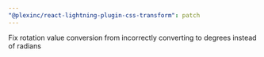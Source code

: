 ```yaml
---
"@plexinc/react-lightning-plugin-css-transform": patch
---
```


Fix rotation value conversion from incorrectly converting to degrees instead of radians
